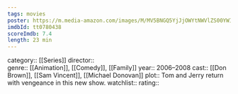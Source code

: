 ```yaml
---
tags: movies
poster: https://m.media-amazon.com/images/M/MV5BNGQ5YjJjOWYtNWVlZS00YWIwLTlkMWItY2I5MjY5MWQxY2FjXkEyXkFqcGdeQXVyODk1MjAxNzQ@._V1_SX300.jpg
imdbId: tt0780438
scoreImdb: 7.4
length: 23 min
---
```


category:: [[Series]]
director::  
genre:: [[Animation]], [[Comedy]], [[Family]]
year:: 2006–2008
cast:: [[Don Brown]], [[Sam Vincent]], [[Michael Donovan]]
plot:: Tom and Jerry return with vengeance in this new show.
watchlist::
rating::
